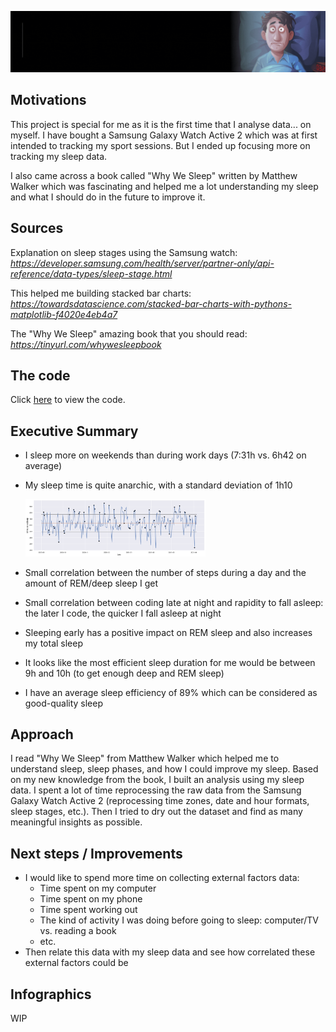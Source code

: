 ![Header](https://github.com/SalimAmarti/Sleep_Analysis/blob/master/Project%20%236.gif)

Motivations
-------

This project is special for me as it is the first time that I analyse data... on myself. I have bought a Samsung Galaxy Watch Active 2 which was at first intended to tracking my sport sessions. But I ended up focusing more on tracking my sleep data.

I also came across a book called "Why We Sleep" written by Matthew Walker which was fascinating and helped me a lot understanding my sleep and what I should do in the future to improve it.

Sources
-------

Explanation on sleep stages using the Samsung watch: *https://developer.samsung.com/health/server/partner-only/api-reference/data-types/sleep-stage.html*

This helped me building stacked bar charts: *https://towardsdatascience.com/stacked-bar-charts-with-pythons-matplotlib-f4020e4eb4a7*

The "Why We Sleep" amazing book that you should read: *https://tinyurl.com/whywesleepbook*


The code
-------

Click [here](https://github.com/SalimAmarti/Sleep_Analysis/blob/master/Sleep%20analysis.ipynb) to view the code.

Executive Summary
-------

- I sleep more on weekends than during work days (7:31h vs. 6h42 on average)
- My sleep time is quite anarchic, with a standard deviation of 1h10

  <img src="minutes_asleep_graph.png" width="60%">

- Small correlation between the number of steps during a day and the amount of REM/deep sleep I get
- Small correlation between coding late at night and rapidity to fall asleep: the later I code, the quicker I fall asleep at night
- Sleeping early has a positive impact on REM sleep and also increases my total sleep
- It looks like the most efficient sleep duration for me would be between 9h and 10h (to get enough deep and REM sleep)
- I have an average sleep efficiency of 89% which can be considered as good-quality sleep

Approach
-------

I read "Why We Sleep" from Matthew Walker which helped me to understand sleep, sleep phases, and how I could improve my sleep. 
Based on my new knowledge from the book, I built an analysis using my sleep data. I spent a lot of time reprocessing the raw data from the Samsung Galaxy Watch Active 2 (reprocessing time zones, date and hour formats, sleep stages, etc.). Then I tried to dry out the dataset and find as many meaningful insights as possible.


Next steps / Improvements
-------

- I would like to spend more time on collecting external factors data:
  - Time spent on my computer
  - Time spent on my phone
  - Time spent working out
  - The kind of activity I was doing before going to sleep: computer/TV vs. reading a book
  - etc.
- Then relate this data with my sleep data and see how correlated these external factors could be


Infographics
-------

WIP
